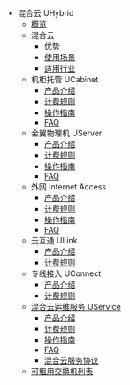 * 混合云 UHybrid
    * [概览](compute/uhybrid/overview)
    * 混合云
        * [优势](compute/uhybrid/qimingintro/goodness)
        * [使用场景](compute/uhybrid/qimingintro/case)
        * [适用行业](compute/uhybrid/qimingintro/industry)
    * 机柜托管 UCabinet
        * [产品介绍](compute/uhybrid/ucabinet/info)
        * [计费规则](compute/uhybrid/ucabinet/price)
        * [操作指南](compute/uhybrid/ucabinet/operate)
        * [FAQ](compute/uhybrid/ucabinet/faq)
    * 金翼物理机 UServer
        * [产品介绍](compute/uhybrid/userver/info)
        * [计费规则](compute/uhybrid/userver/price)
        * [操作指南](compute/uhybrid/userver/operate)
        * [FAQ](compute/uhybrid/userver/faq)
    * 外网 Internet Access
        * [产品介绍](compute/uhybrid/uia/info)
        * [计费规则](compute/uhybrid/uia/price)
        * [操作指南](compute/uhybrid/uia/operate)
        * [FAQ](compute/uhybrid/uia/faq)
    * 云互通 ULink
        * [产品介绍](compute/uhybrid/ulink/info)
        * [计费规则](compute/uhybrid/ulink/price)
    * 专线接入 UConnect
        * [产品介绍](compute/uhybrid/uconnect/info)
        * [计费规则](compute/uhybrid/uconnect/price)
    * [混合云运维服务 UService](https://docs.ucloud.cn/compute/uhybrid/uservice)
        * [产品介绍](compute/uhybrid/uservice/info)
        * [计费规则](compute/uhybrid/uservice/price)
        * [操作指南](compute/uhybrid/uservice/operate)
        * [FAQ](compute/uhybrid/uservice/faq)
        * [混合云服务协议](compute/uhybrid/uservice/agreement)
    * [可租用交换机列表](compute/uhybrid/switch_list)        
